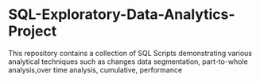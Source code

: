 # SQL-Exploratory-Data-Analytics-Project
This repository contains a collection of SQL Scripts demonstrating various analytical techniques such as changes data segmentation, part-to-whole analysis,over time analysis, cumulative, performance
